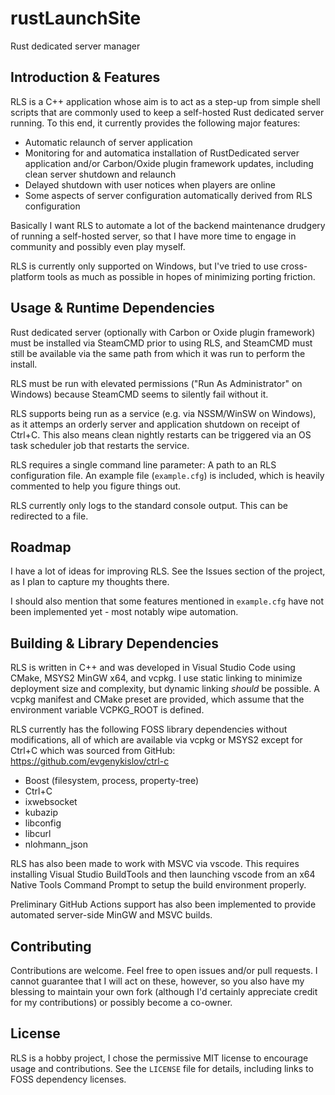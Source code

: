 # rustLaunchSite
Rust dedicated server manager

## Introduction & Features
RLS is a C++ application whose aim is to act as a step-up from simple shell scripts that are commonly used to keep a self-hosted Rust dedicated server running. To this end, it currently provides the following major features:
- Automatic relaunch of server application
- Monitoring for and automatica installation of RustDedicated server application and/or Carbon/Oxide plugin framework updates, including clean server shutdown and relaunch
- Delayed shutdown with user notices when players are online
- Some aspects of server configuration automatically derived from RLS configuration

Basically I want RLS to automate a lot of the backend maintenance drudgery of running a self-hosted server, so that I have more time to engage in community and possibly even play myself.

RLS is currently only supported on Windows, but I've tried to use cross-platform tools as much as possible in hopes of minimizing porting friction.

## Usage & Runtime Dependencies
Rust dedicated server (optionally with Carbon or Oxide plugin framework) must be installed via SteamCMD prior to using RLS, and SteamCMD must still be available via the same path from which it was run to perform the install.

RLS must be run with elevated permissions ("Run As Administrator" on Windows) because SteamCMD seems to silently fail without it.

RLS supports being run as a service (e.g. via NSSM/WinSW on Windows), as it attemps an orderly server and application shutdown on receipt of Ctrl+C. This also means clean nightly restarts can be triggered via an OS task scheduler job that restarts the service.

RLS requires a single command line parameter: A path to an RLS configuration file. An example file (`example.cfg`) is included, which is heavily commented to help you figure things out.

RLS currently only logs to the standard console output. This can be redirected to a file.

## Roadmap
I have a lot of ideas for improving RLS. See the Issues section of the project, as I plan to capture my thoughts there.

I should also mention that some features mentioned in `example.cfg` have not been implemented yet - most notably wipe automation.

## Building & Library Dependencies
RLS is written in C++ and was developed in Visual Studio Code using CMake, MSYS2 MinGW x64, and vcpkg. I use static linking to minimize deployment size and complexity, but dynamic linking _should_ be possible. A vcpkg manifest and CMake preset are provided, which assume that the environment variable VCPKG_ROOT is defined.

RLS currently has the following FOSS library dependencies without modifications, all of which are available via vcpkg or MSYS2 except for Ctrl+C which was sourced from GitHub: https://github.com/evgenykislov/ctrl-c
- Boost (filesystem, process, property-tree)
- Ctrl+C
- ixwebsocket
- kubazip
- libconfig
- libcurl
- nlohmann_json

RLS has also been made to work with MSVC via vscode. This requires installing Visual Studio BuildTools and then launching vscode from an x64 Native Tools Command Prompt to setup the build environment properly.

Preliminary GitHub Actions support has also been implemented to provide automated server-side MinGW and MSVC builds.

## Contributing
Contributions are welcome. Feel free to open issues and/or pull requests. I cannot guarantee that I will act on these, however, so you also have my blessing to maintain your own fork (although I'd certainly appreciate credit for my contributions) or possibly become a co-owner.

## License
RLS is a hobby project, I chose the permissive MIT license to encourage usage and contributions. See the `LICENSE` file for details, including links to FOSS dependency licenses.
